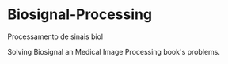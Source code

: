 # Biosignal-Processing
Processamento de sinais biol

Solving Biosignal an Medical Image Processing book's problems.

